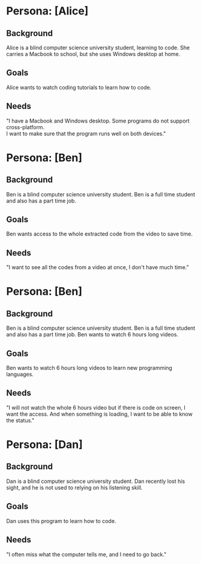 # Persona: [Alice]

## Background
Alice is a blind computer science university student, learning to code. She carries a Macbook to school,
but she uses Windows desktop at home.

## Goals
Alice wants to watch coding tutorials to learn how to code.

## Needs
"I have a Macbook and Windows desktop. Some programs do not support cross-platform.  
I want to make sure that the program runs well on both devices."

# Persona: [Ben]

## Background
Ben is a blind computer science university student. Ben is a full time student and also has a part time job.

## Goals
Ben wants access to the whole extracted code from the video to save time.

## Needs
"I want to see all the codes from a video at once, I don't have much time."  

# Persona: [Ben]

## Background
Ben is a blind computer science university student. Ben is a full time student and also has a part time job.
Ben wants to watch 6 hours long videos.

## Goals
Ben wants to watch 6 hours long videos to learn new programming languages.

## Needs
"I will not watch the whole 6 hours video but if there is code on screen, I want the access. 
And when something is loading, I want to be able to know the status."  

# Persona: [Dan]

## Background
Dan is a blind computer science university student. Dan recently lost his sight, and he is not used to relying on his listening skill.

## Goals
Dan uses this program to learn how to code.

## Needs
"I often miss what the computer tells me, and I need to go back."